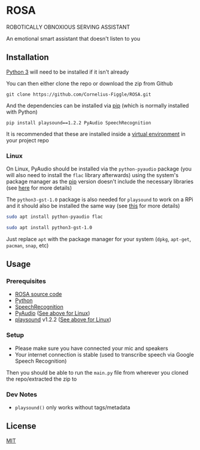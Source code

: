 
# ROSA

ROBOTICALLY OBNOXIOUS SERVING ASSISTANT

An emotional smart assistant that doesn't listen to you

## Installation

[Python 3](https://www.python.org/downloads/) will need to be installed if it isn't already

You can then either clone the repo or download the zip from Github

```shell
git clone https://github.com/Cornelius-Figgle/ROSA.git
```

And the dependencies can be installed via [pip](https://pip.pypa.io/en/stable/) (which is normally installed with Python)

```shell
pip install playsound==1.2.2 PyAudio SpeechRecognition 
```

It is recommended that these are installed inside a [virtual environment](https://docs.python.org/3/library/venv.html) in your project repo

### Linux

On Linux, PyAudio should be installed via the `python-pyaudio` package (you will also need to install the `flac` library afterwards) using the system's package manager as the [pip](https://pip.pypa.io/en/stable/) version doesn't include the necessary libraries (see [here](https://stackoverflow.com/questions/36681836/pyaudio-could-not-import-portaudio) for more details)

The `python3-gst-1.0` package is also needed for `playsound` to work on a RPi and it should also be installed the same way (see [this](https://github.com/TaylorSMarks/playsound/issues/16) for more details)

```bash
sudo apt install python-pyaudio flac 
```

```bash
sudo apt install python3-gst-1.0
```

Just replace `apt` with the package manager for your system (`dpkg`, `apt-get`, `pacman`, `snap`, etc)

## Usage

### Prerequisites

- [ROSA source code](https://github.com/Cornelius-Figgle/ROSA)
- [Python](https://www.python.org/downloads/)
- [SpeechRecognition](https://pypi.org/project/SpeechRecognition/)
- [PyAudio](https://pypi.org/project/PyAudio/) ([See above for Linux](https://github.com/Cornelius-Figgle/ROSA#Linux))
- [playsound](https://pypi.org/project/playsound/) v1.2.2 ([See above for Linux](https://github.com/Cornelius-Figgle/ROSA#Linux))

### Setup

- Please make sure you have connected your mic and speakers
- Your internet connection is stable (used to transcribe speech via Google Speech Recognition)

Then you should be able to run the `main.py` file from wherever you cloned the repo/extracted the zip to

### Dev Notes

- `playsound()` only works without tags/metadata

## License

[MIT](https://github.com/Cornelius-Figgle/ROSA/blob/main/LICENSE)
